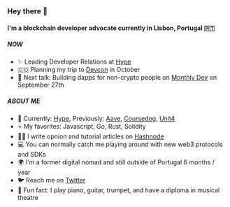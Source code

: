 ### Hey there 👋

#### I'm a blockchain developer advocate currently in Lisbon, Portugal 🇵🇹

##### NOW

- ✨ Leading Developer Relations at [Hype](https://hy.pe)
- 🇨🇴 Planning my trip to [Devcon](https://devcon.org/) in October
- 🎤 Next talk: Building dapps for non-crypto people on [Monthly Dev](https://daily.dev/) on September 27th

##### ABOUT ME

- 💅 Currently: [Hype](https://hy.pe), Previously: [Aave](https://aave.com/), [Coursedog](https://www.coursedog.com/), [Unit4](https://www.unit4.com/)
- ⭐ My favorites: Javascript, Go, Rust, Solidity
- ✍🏻 I write opnion and tutorial articles on [Hashnode](https://blog.mcgee.cat/why-web3-matters)
- 💻 You can normally catch me playing around with new web3 protocols and SDKs
- 🌍 I'm a former digital nomad and still outside of Portugal 6 months / year
- 🐦 Reach me on [Twitter](https://twitter.com/catmcgeecode)
- 🎵 Fun fact: I play piano, guitar, trumpet, and have a diploma in musical theatre
